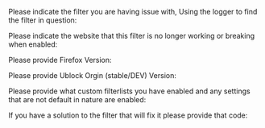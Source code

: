 Please indicate the filter you are having issue with, Using the logger to find the filter in question:


Please indicate the website that this filter is no longer working or breaking when enabled:


Please provide Firefox Version:


Please provide Ublock Orgin (stable/DEV) Version:


Please provide what custom filterlists you have enabled and any settings that are not default in nature are enabled:


If you have a solution to the filter that will fix it please provide that code: